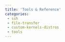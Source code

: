 ```yaml
---
title: 'Tools & Reference' 
categories:
 - ssh
 - file-transfer
 - custom-kernels-distros
 - tools
---
```


